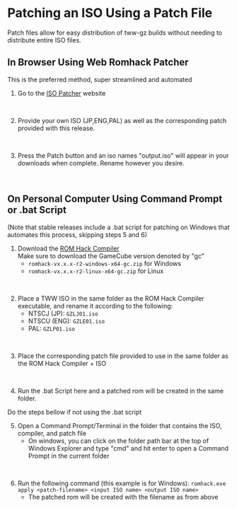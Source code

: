 # Patching an ISO Using a Patch File

Patch files allow for easy distribution of tww-gz builds without needing to distribute entire ISO files.  

## In Browser Using Web Romhack Patcher
This is the preferred method, super streamlined and automated

1. Go to the [ISO Patcher](https://geckopatcher.net/) website
<br/>

2. Provide your own ISO (JP,ENG,PAL) as well as the corresponding patch provided with this release.
<br/>

3. Press the Patch button and an iso names "output.iso" will appear in your downloads when complete. Rename however you desire.
<br/>

## On Personal Computer Using Command Prompt or .bat Script

(Note that stable releases include a .bat script for patching on Windows that automates this process, skipping steps 5 and 6)
1. Download the [ROM Hack Compiler](https://github.com/zsrtp/romhack-compiler/releases)  
  Make sure to download the GameCube version denoted by "gc"
    - `romhack-vx.x.x-r2-windows-x64-gc.zip` for Windows
    - `romhack-vx.x.x-r2-linux-x64-gc.zip` for Linux  
<br/>

2. Place a TWW ISO in the same folder as the ROM Hack Compiler executable, and rename it according to the following:  
    - NTSCJ (JP): `GZLJ01.iso`
    - NTSCU (ENG): `GZLE01.iso`
    - PAL: `GZLP01.iso`  
<br/>

3. Place the corresponding patch file provided to use in the same folder as the ROM Hack Compiler + ISO  
<br/>

4. Run the .bat Script here and a patched rom will be created in the same folder.

Do the steps bellow if not using the .bat script

5. Open a Command Prompt/Terminal in the folder that contains the ISO, compiler, and patch file
    - On windows, you can click on the folder path bar at the top of Windows Explorer and type "cmd" and hit enter to open a Command Prompt in the current folder  
<br/>

6. Run the following command (this example is for Windows): `romhack.exe apply <patch-filename> <input ISO name> <output ISO name>`
    - The patched rom will be created with the filename as <output ISO name> from above
